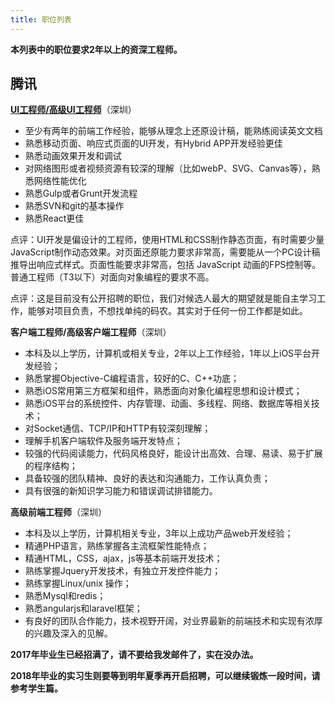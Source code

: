 ```yaml
---
title: 职位列表
---
```


**本列表中的职位要求2年以上的资深工程师。**

## 腾讯

**[UI工程师/高级UI工程师](https://isux.tencent.com/recruit)**（深圳）

- 至少有两年的前端工作经验，能够从理念上还原设计稿，能熟练阅读英文文档
- 熟悉移动页面、响应式页面的UI开发，有Hybrid APP开发经验更佳
- 熟悉动画效果开发和调试
- 对网络图形或者视频资源有较深的理解（比如webP、SVG、Canvas等），熟悉网络性能优化
- 熟悉Gulp或者Grunt开发流程
- 熟悉SVN和git的基本操作
- 熟悉React更佳

点评：UI开发是偏设计的工程师，使用HTML和CSS制作静态页面，有时需要少量JavaScript制作动态效果。对页面还原能力要求非常高，需要能从一个PC设计稿推导出响应式样式。页面性能要求非常高，包括 JavaScript 动画的FPS控制等。普通工程师（T3以下）对面向对象编程的要求不高。

点评：这是目前没有公开招聘的职位，我们对候选人最大的期望就是能自主学习工作，能够对项目负责，不想找单纯的码农。其实对于任何一份工作都是如此。

**客户端工程师/高级客户端工程师**（深圳）

- 本科及以上学历，计算机或相关专业，2年以上工作经验，1年以上iOS平台开发经验；
- 熟悉掌握Objective-C编程语言，较好的C、C++功底；
- 熟悉iOS常用第三方框架和组件，熟悉面向对象化编程思想和设计模式；
- 熟悉iOS平台的系统控件、内存管理、动画、多线程、网络、数据库等相关技术；
- 对Socket通信、TCP/IP和HTTP有较深刻理解；
- 理解手机客户端软件及服务端开发特点；
- 较强的代码阅读能力，代码风格良好，能设计出高效、合理、易读、易于扩展的程序结构；
- 具备较强的团队精神、良好的表达和沟通能力，工作认真负责；
- 具有很强的新知识学习能力和错误调试排错能力。

**高级前端工程师**（深圳）

- 本科及以上学历，计算机相关专业，3年以上成功产品web开发经验；
- 精通PHP语言，熟练掌握各主流框架性能特点；
- 精通HTML，CSS，ajax，js等基本前端开发技术；
- 熟练掌握Jquery开发技术，有独立开发控件能力；
- 熟练掌握Linux/unix 操作；
- 熟悉Mysql和redis；
- 熟悉angularjs和laravel框架；
- 有良好的团队合作能力，技术视野开阔，对业界最新的前端技术和实现有浓厚的兴趣及深入的见解。

**2017年毕业生已经招满了，请不要给我发邮件了，实在没办法。**

**2018年毕业的实习生则要等到明年夏季再开启招聘，可以继续锻炼一段时间，请参考学生篇。**


